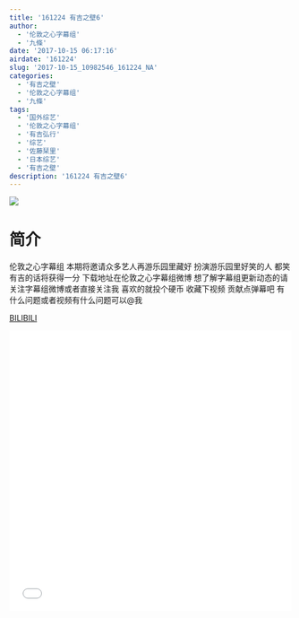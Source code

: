 ```yaml
---
title: '161224 有吉之壁6'
author: 
  - '伦敦之心字幕组'
  - '九條'
date: '2017-10-15 06:17:16'
airdate: '161224'
slug: '2017-10-15_10982546_161224_NA'
categories: 
  - '有吉之壁'
  - '伦敦之心字幕组'
  - '九條'
tags: 
  - '国外综艺'
  - '伦敦之心字幕组'
  - '有吉弘行'
  - '综艺'
  - '佐藤栞里'
  - '日本综艺'
  - '有吉之壁'
description: '161224 有吉之壁6'
---
```


![](https://i.imgur.com/VwYZGfT.jpg)

# 简介  
伦敦之心字幕组
本期将邀请众多艺人再游乐园里藏好 扮演游乐园里好笑的人 都笑有吉的话将获得一分  下载地址在伦敦之心字幕组微博 想了解字幕组更新动态的请关注字幕组微博或者直接关注我 喜欢的就投个硬币 收藏下视频 贡献点弹幕吧 有什么问题或者视频有什么问题可以@我

  [BILIBILI](https://www.bilibili.com/video/av10982546/)


  <iframe src="//www.bilibili.com/html/html5player.html?cid=18177849&aid=10982546" width="100%" height="500" frameborder="0" allowfullscreen="allowfullscreen"></iframe>
